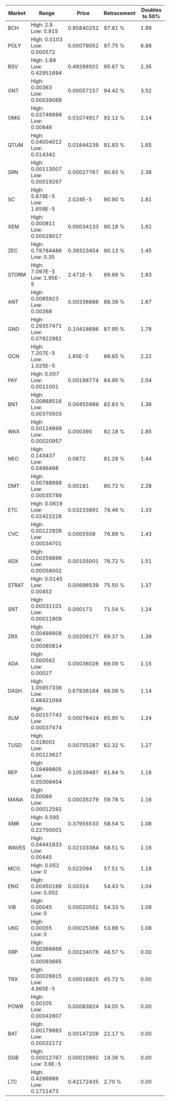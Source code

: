 | Market | Range | Price| Retracement | Doubles to 50% |
| --- | --- | --- | --- | --- |
| BCH | High: 2.9<br />Low: 0.915 | 0.95840252 | 97.81 % | 1.99 |
| POLY | High: 0.0103<br />Low: 0.000572 | 0.00079052 | 97.75 % | 6.88 |
| BSV | High: 1.89<br />Low: 0.42951694 | 0.49268501 | 95.67 % | 2.35 |
| GNT | High: 0.00363<br />Low: 0.00039069 | 0.00057157 | 94.42 % | 3.52 |
| OMG | High: 0.03749999<br />Low: 0.00846 | 0.01074917 | 92.12 % | 2.14 |
| QTUM | High: 0.04004012<br />Low: 0.014342 | 0.01644239 | 91.83 % | 1.65 |
| SRN | High: 0.00113007<br />Low: 0.00019267 | 0.00027767 | 90.93 % | 2.38 |
| SC | High: 5.678E-5<br />Low: 1.658E-5 | 2.024E-5 | 90.90 % | 1.81 |
| XEM | High: 0.000811<br />Low: 0.00029017 | 0.00034133 | 90.18 % | 1.61 |
| ZEC | High: 0.78784486<br />Low: 0.35 | 0.39323454 | 90.13 % | 1.45 |
| STORM | High: 7.097E-5<br />Low: 1.95E-5 | 2.471E-5 | 89.88 % | 1.83 |
| ANT | High: 0.0085923<br />Low: 0.00268 | 0.00336666 | 88.39 % | 1.67 |
| GNO | High: 0.29357471<br />Low: 0.07822962 | 0.10418696 | 87.95 % | 1.78 |
| OCN | High: 7.207E-5<br />Low: 1.025E-5 | 1.85E-5 | 86.65 % | 2.22 |
| PAY | High: 0.007<br />Low: 0.0011001 | 0.00198774 | 84.95 % | 2.04 |
| BNT | High: 0.00868516<br />Low: 0.00370503 | 0.00455999 | 82.83 % | 1.36 |
| WAX | High: 0.00124999<br />Low: 0.00020957 | 0.000395 | 82.18 % | 1.85 |
| NEO | High: 0.143437<br />Low: 0.0496498 | 0.0672 | 81.29 % | 1.44 |
| DMT | High: 0.00788999<br />Low: 0.00035789 | 0.00181 | 80.72 % | 2.28 |
| ETC | High: 0.0619<br />Low: 0.02422228 | 0.03233891 | 78.46 % | 1.33 |
| CVC | High: 0.00122928<br />Low: 0.00034701 | 0.0005509 | 76.89 % | 1.43 |
| ADX | High: 0.00259896<br />Low: 0.00058002 | 0.00105001 | 76.72 % | 1.51 |
| STRAT | High: 0.0145<br />Low: 0.00452 | 0.00696539 | 75.50 % | 1.37 |
| SNT | High: 0.00031101<br />Low: 0.00011809 | 0.000173 | 71.54 % | 1.24 |
| ZRX | High: 0.00499908<br />Low: 0.00080814 | 0.00209177 | 69.37 % | 1.39 |
| ADA | High: 0.000562<br />Low: 0.00027 | 0.00036026 | 69.09 % | 1.15 |
| DASH | High: 1.05957336<br />Low: 0.48421094 | 0.67936164 | 66.08 % | 1.14 |
| XLM | High: 0.00157743<br />Low: 0.00037474 | 0.00078424 | 65.95 % | 1.24 |
| TUSD | High: 0.018001<br />Low: 0.00123627 | 0.00755287 | 62.32 % | 1.27 |
| REP | High: 0.19499805<br />Low: 0.05009454 | 0.10539487 | 61.84 % | 1.16 |
| MANA | High: 0.00069<br />Low: 0.00012592 | 0.00035279 | 59.78 % | 1.16 |
| XMR | High: 0.595<br />Low: 0.22700001 | 0.37955533 | 58.54 % | 1.08 |
| WAVES | High: 0.04441833<br />Low: 0.00445 | 0.02103384 | 58.51 % | 1.16 |
| MCO | High: 0.052<br />Low: 0 | 0.022094 | 57.51 % | 1.18 |
| ENG | High: 0.00450189<br />Low: 0.002 | 0.00314 | 54.43 % | 1.04 |
| VIB | High: 0.00045<br />Low: 0 | 0.00020551 | 54.33 % | 1.09 |
| UKG | High: 0.00055<br />Low: 0 | 0.00025368 | 53.88 % | 1.08 |
| XRP | High: 0.00366666<br />Low: 0.00093665 | 0.00234076 | 48.57 % | 0.00 |
| TRX | High: 0.00026815<br />Low: 4.965E-5 | 0.00016825 | 45.72 % | 0.00 |
| POWR | High: 0.00105<br />Low: 0.00042807 | 0.00083824 | 34.05 % | 0.00 |
| BAT | High: 0.00179983<br />Low: 0.00032172 | 0.00147208 | 22.17 % | 0.00 |
| DGB | High: 0.00012767<br />Low: 3.6E-5 | 0.00010992 | 19.36 % | 0.00 |
| LTC | High: 0.4286669<br />Low: 0.1711473 | 0.42172435 | 2.70 % | 0.00 |
